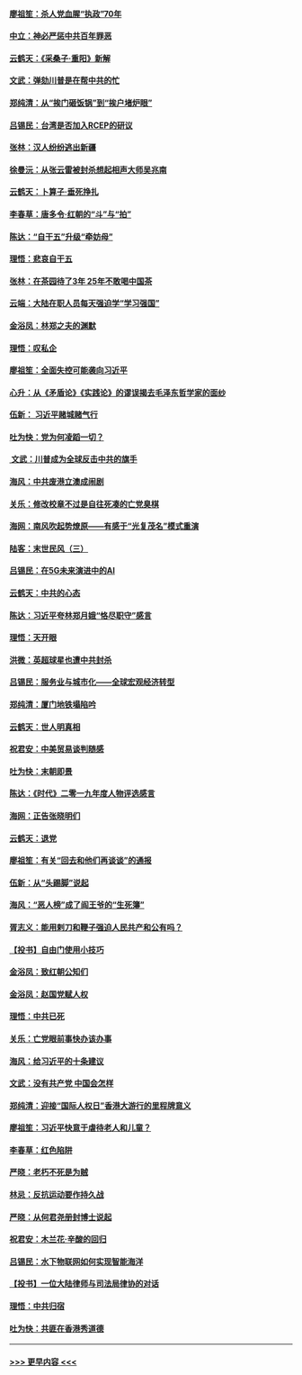 #### [廖祖笙：杀人党血腥“执政”70年](../pages/nsc993/n11745144.md?t=12261822) 
#### [中立：神必严惩中共百年罪恶](../pages/nsc993/n11744970.md?t=12261822) 
#### [云鹤天：《采桑子‧重阳》新解](../pages/nsc993/n11744948.md?t=12261822) 
#### [文武：弹劾川普是在帮中共的忙](../pages/nsc993/n11744758.md?t=12261822) 
#### [郑纯清：从“挨门砸饭锅”到“挨户堵炉眼”](../pages/nsc993/n11744745.md?t=12261822) 
#### [吕锡民：台湾是否加入RCEP的研议](../pages/nsc993/n11744701.md?t=12261822) 
#### [张林：汉人纷纷逃出新疆](../pages/nsc993/n11743530.md?t=12261822) 
#### [徐曼沅：从张云雷被封杀想起相声大师吴兆南](../pages/nsc993/n11741816.md?t=12261822) 
#### [云鹤天：卜算子‧垂死挣扎](../pages/nsc993/n11739956.md?t=12261822) 
#### [李春草：唐多令‧红朝的“斗”与“拍”](../pages/nsc993/n11739830.md?t=12261822) 
#### [陈达：“自干五”升级“牵妨母”](../pages/nsc993/n11739724.md?t=12261822) 
#### [理悟：悲哀自干五](../pages/nsc993/n11739547.md?t=12261822) 
#### [张林：在茶园待了3年 25年不敢喝中国茶](../pages/nsc993/n11739240.md?t=12261822) 
#### [云端：大陆在职人员每天强迫学“学习强国”](../pages/nsc993/n11738735.md?t=12261822) 
#### [金浴凤：林郑之夫的渊默](../pages/nsc993/n11737735.md?t=12261822) 
#### [理悟：叹私企](../pages/nsc993/n11737715.md?t=12261822) 
#### [廖祖笙：全面失控可能袭向习近平](../pages/nsc993/n11737704.md?t=12261822) 
#### [心升：从《矛盾论》《实践论》的谬误揭去毛泽东哲学家的面纱](../pages/nsc993/n11736962.md?t=12261822) 
#### [伍新： 习近平赌城赌气行](../pages/nsc993/n11736929.md?t=12261822) 
#### [吐为快：党为何凌蹈一切？](../pages/nsc993/n11736915.md?t=12261822) 
#### [ 文武：川普成为全球反击中共的旗手](../pages/nsc993/n11736882.md?t=12261822) 
#### [海风：中共废港立澳成闹剧](../pages/nsc993/n11735857.md?t=12261822) 
#### [关乐：修改校章不过是自往死凑的亡党臭棋](../pages/nsc993/n11735097.md?t=12261822) 
#### [海网：南风吹起势燎原——有感于“光复茂名”模式重演](../pages/nsc993/n11732308.md?t=12261822) 
#### [陆客：末世民风（三）](../pages/nsc993/n11732211.md?t=12261822) 
#### [吕锡民：在5G未来演进中的AI](../pages/nsc993/n11730010.md?t=12261822) 
#### [云鹤天：中共的心态](../pages/nsc993/n11729906.md?t=12261822) 
#### [陈达：习近平夸林郑月娥“恪尽职守”感言](../pages/nsc993/n11729881.md?t=12261822) 
#### [理悟：天开眼](../pages/nsc993/n11729699.md?t=12261822) 
#### [洪微：英超球星也遭中共封杀](../pages/nsc993/n11727243.md?t=12261822) 
#### [吕锡民：服务业与城市化——全球宏观经济转型](../pages/nsc993/n11725845.md?t=12261822) 
#### [郑纯清：厦门地铁塌陷吟](../pages/nsc993/n11725813.md?t=12261822) 
#### [云鹤天：世人明真相](../pages/nsc993/n11725621.md?t=12261822) 
#### [祝君安：中美贸易谈判随感](../pages/nsc993/n11725609.md?t=12261822) 
#### [吐为快：末朝即景](../pages/nsc993/n11723365.md?t=12261822) 
#### [陈达：《时代》二零一九年度人物评选感言](../pages/nsc993/n11723337.md?t=12261822) 
#### [海网：正告张晓明们](../pages/nsc993/n11723228.md?t=12261822) 
#### [云鹤天：退党](../pages/nsc993/n11723056.md?t=12261822) 
#### [廖祖笙：有关“回去和他们再谈谈”的通报](../pages/nsc993/n11722442.md?t=12261822) 
#### [伍新：从“头踢脚”说起](../pages/nsc993/n11722429.md?t=12261822) 
#### [海风：“恶人榜”成了阎王爷的“生死簿”](../pages/nsc993/n11722272.md?t=12261822) 
#### [胥志义：能用剌刀和鞭子强迫人民共产和公有吗？](../pages/nsc993/n11720569.md?t=12261822) 
#### [【投书】自由门使用小技巧](../pages/nsc993/n11720180.md?t=12261822) 
#### [金浴凤：致红朝公知们](../pages/nsc993/n11720563.md?t=12261822) 
#### [金浴凤：赵国党赋人权](../pages/nsc993/n11720533.md?t=12261822) 
#### [理悟：中共已死](../pages/nsc993/n11720233.md?t=12261822) 
#### [关乐：亡党眼前事快办该办事](../pages/nsc993/n11719160.md?t=12261822) 
#### [海风：给习近平的十条建议](../pages/nsc993/n11717616.md?t=12261822) 
#### [文武：没有共产党 中国会怎样](../pages/nsc993/n11717584.md?t=12261822) 
#### [郑纯清：迎接“国际人权日”香港大游行的里程牌意义](../pages/nsc993/n11717417.md?t=12261822) 
#### [廖祖笙：习近平快意于虐待老人和儿童？](../pages/nsc993/n11715313.md?t=12261822) 
#### [李春草：红色陷阱](../pages/nsc993/n11715029.md?t=12261822) 
#### [严晓：老朽不死是为贼](../pages/nsc993/n11712910.md?t=12261822) 
#### [林忌：反抗运动要作持久战](../pages/nsc993/n11712623.md?t=12261822) 
#### [严晓：从何君尧册封博士说起](../pages/nsc993/n11712465.md?t=12261822) 
#### [祝君安：木兰花·辛酸的回归](../pages/nsc993/n11712381.md?t=12261822) 
#### [吕锡民：水下物联网如何实现智能海洋](../pages/nsc993/n11711158.md?t=12261822) 
#### [【投书】一位大陆律师与司法局律协的对话](../pages/nsc993/n11709675.md?t=12261822) 
#### [理悟：中共归宿](../pages/nsc993/n11710059.md?t=12261822) 
#### [吐为快：共匪在香港秀道德](../pages/nsc993/n11709979.md?t=12261822) 

----
#### [ >>> 更早内容 <<< ](../indexes/nsc993-earlier.md)
